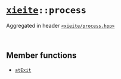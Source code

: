 # [`xieite`](../README.md)`::process`
Aggregated in header [`<xieite/process.hpp>`](../include/xieite/process.hpp)

<br/>

## Member functions
- [`atExit`](../docs/process/atExit.md)
